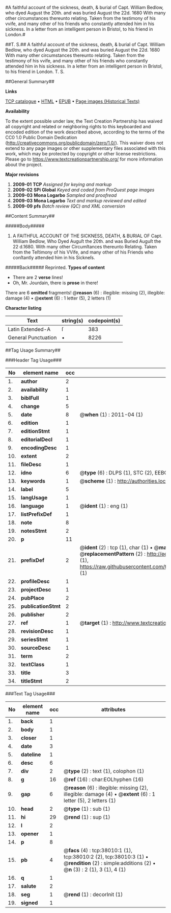 #A faithful account of the sickness, death, & burial of Capt. William Bedlow, who dyed August the 20th. and was buried August the 22d. 1680 With many other circumstances thereunto relating. Taken from the testimony of his vvife, and many other of his friends who constantly attended him in his sickness. In a letter from an intelligent person in Bristol, to his friend in London.#

##T. S.##
A faithful account of the sickness, death, & burial of Capt. William Bedlow, who dyed August the 20th. and was buried August the 22d. 1680 With many other circumstances thereunto relating. Taken from the testimony of his vvife, and many other of his friends who constantly attended him in his sickness. In a letter from an intelligent person in Bristol, to his friend in London.
T. S.

##General Summary##

**Links**

[TCP catalogue](http://www.ota.ox.ac.uk/tcp/)  • 
[HTML](http://tei.it.ox.ac.uk/tcp/Texts-HTML/free/A58/A58706.html)  • 
[EPUB](http://tei.it.ox.ac.uk/tcp/Texts-EPUB/free/A58/A58706.epub) • 
[Page images (Historical Texts)](https://historicaltexts.jisc.ac.uk/eebo-99833533e)

**Availability**

To the extent possible under law, the Text Creation Partnership has waived all copyright and related or neighboring rights to this keyboarded and encoded edition of the work described above, according to the terms of the CC0 1.0 Public Domain Dedication (http://creativecommons.org/publicdomain/zero/1.0/). This waiver does not extend to any page images or other supplementary files associated with this work, which may be protected by copyright or other license restrictions. Please go to https://www.textcreationpartnership.org/ for more information about the project.

**Major revisions**

1. __2009-01__ __TCP__ *Assigned for keying and markup*
1. __2009-02__ __SPi Global__ *Keyed and coded from ProQuest page images*
1. __2009-03__ __Mona Logarbo__ *Sampled and proofread*
1. __2009-03__ __Mona Logarbo__ *Text and markup reviewed and edited*
1. __2009-09__ __pfs__ *Batch review (QC) and XML conversion*

##Content Summary##

#####Body#####

1. A FAITHFUL ACCOUNT OF THE SICKNESS, DEATH, & BURIAL OF Capt. William Bedlow, Who Dyed Auguſt the 20th. and was Buried Auguſt the 22 d.1680. With many other Circumſtances thereunto Relating. Taken from the Teſtimony of his VVife, and many other of his Friends who conſtantly attended him in his Sickneſs.

#####Back#####
Reprinted.
**Types of content**

  * There are 2 **verse** lines!
  * Oh, Mr. Jourdain, there is **prose** in there!

There are 6 **omitted** fragments! 
 @__reason__ (6) : illegible: missing (2), illegible: damage (4)  •  @__extent__ (6) : 1 letter (5), 2 letters (1)

**Character listing**


|Text|string(s)|codepoint(s)|
|---|---|---|
|Latin Extended-A|ſ|383|
|General Punctuation|•|8226|

##Tag Usage Summary##

###Header Tag Usage###

|No|element name|occ|attributes|
|---|---|---|---|
|1.|__author__|2||
|2.|__availability__|1||
|3.|__biblFull__|1||
|4.|__change__|5||
|5.|__date__|8| @__when__ (1) : 2011-04 (1)|
|6.|__edition__|1||
|7.|__editionStmt__|1||
|8.|__editorialDecl__|1||
|9.|__encodingDesc__|1||
|10.|__extent__|2||
|11.|__fileDesc__|1||
|12.|__idno__|6| @__type__ (6) : DLPS (1), STC (2), EEBO-CITATION (1), PROQUEST (1), VID (1)|
|13.|__keywords__|1| @__scheme__ (1) : http://authorities.loc.gov/ (1)|
|14.|__label__|5||
|15.|__langUsage__|1||
|16.|__language__|1| @__ident__ (1) : eng (1)|
|17.|__listPrefixDef__|1||
|18.|__note__|8||
|19.|__notesStmt__|2||
|20.|__p__|11||
|21.|__prefixDef__|2| @__ident__ (2) : tcp (1), char (1)  •  @__matchPattern__ (2) : ([0-9\-]+):([0-9IVX]+) (1), (.+) (1)  •  @__replacementPattern__ (2) : http://eebo.chadwyck.com/downloadtiff?vid=$1&page=$2 (1), https://raw.githubusercontent.com/textcreationpartnership/Texts/master/tcpchars.xml#$1 (1)|
|22.|__profileDesc__|1||
|23.|__projectDesc__|1||
|24.|__pubPlace__|2||
|25.|__publicationStmt__|2||
|26.|__publisher__|2||
|27.|__ref__|1| @__target__ (1) : http://www.textcreationpartnership.org/docs/. (1)|
|28.|__revisionDesc__|1||
|29.|__seriesStmt__|1||
|30.|__sourceDesc__|1||
|31.|__term__|2||
|32.|__textClass__|1||
|33.|__title__|3||
|34.|__titleStmt__|2||


###Text Tag Usage###

|No|element name|occ|attributes|
|---|---|---|---|
|1.|__back__|1||
|2.|__body__|1||
|3.|__closer__|1||
|4.|__date__|3||
|5.|__dateline__|1||
|6.|__desc__|6||
|7.|__div__|2| @__type__ (2) : text (1), colophon (1)|
|8.|__g__|16| @__ref__ (16) : char:EOLhyphen (16)|
|9.|__gap__|6| @__reason__ (6) : illegible: missing (2), illegible: damage (4)  •  @__extent__ (6) : 1 letter (5), 2 letters (1)|
|10.|__head__|2| @__type__ (1) : sub (1)|
|11.|__hi__|29| @__rend__ (1) : sup (1)|
|12.|__l__|2||
|13.|__opener__|1||
|14.|__p__|8||
|15.|__pb__|4| @__facs__ (4) : tcp:38010:1 (1), tcp:38010:2 (2), tcp:38010:3 (1)  •  @__rendition__ (2) : simple:additions (2)  •  @__n__ (3) : 2 (1), 3 (1), 4 (1)|
|16.|__q__|1||
|17.|__salute__|2||
|18.|__seg__|1| @__rend__ (1) : decorInit (1)|
|19.|__signed__|1||
